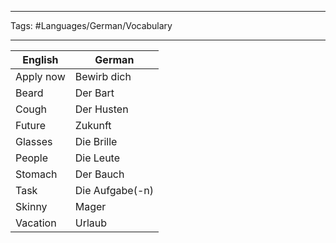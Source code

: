 ___
Tags: #Languages/German/Vocabulary 
___
English | German
------------ | ------------
Apply now | Bewirb dich
Beard | Der Bart
Cough | Der Husten
Future | Zukunft
Glasses | Die Brille
People | Die Leute
Stomach | Der Bauch
Task | Die Aufgabe(-n)
Skinny | Mager
Vacation | Urlaub

